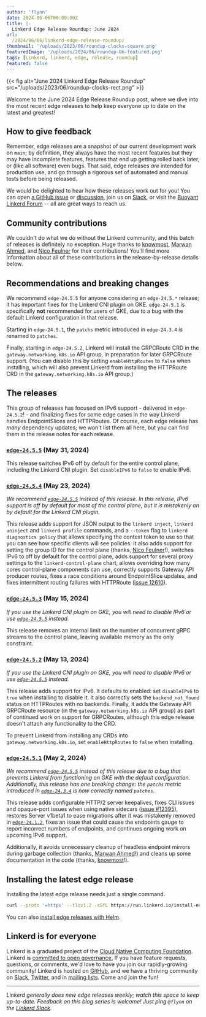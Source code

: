 ```yaml
---
author: 'flynn'
date: 2024-06-06T00:00:00Z
title: |-
  Linkerd Edge Release Roundup: June 2024
url:
  /2024/06/06/linkerd-edge-release-roundup/
thumbnail: '/uploads/2023/06/roundup-clocks-square.png'
featuredImage: '/uploads/2024/06/roundup-06-featured.png'
tags: [Linkerd, linkerd, edge, release, roundup]
featured: false
---
```


{{< fig
  alt="June 2024 Linkerd Edge Release Roundup"
  src="/uploads/2023/06/roundup-clocks-rect.png" >}}

Welcome to the June 2024 Edge Release Roundup post, where we dive into the
most recent edge releases to help keep everyone up to date on the latest and
greatest!

## How to give feedback

Remember, edge releases are a snapshot of our current development work on
`main`; by definition, they always have the most recent features but they may
have incomplete features, features that end up getting rolled back later, or
(like all software) even bugs. That said, edge releases *are* intended for
production use, and go through a rigorous set of automated and manual tests
before being released.

We would be delighted to hear how these releases work out for you! You can
open [a GitHub issue](https://github.com/linkerd/linkerd2/issues/) or
[discussion](https://github.com/linkerd/linkerd2/discussions/), join us on
[Slack](https://slack.linkerd.io), or visit the [Buoyant Linkerd
Forum](https://linkerd.buoyant.io) -- all are great ways to reach us.

## Community contributions

We couldn't do what we do without the Linkerd community, and this batch of
releases is definitely no exception. Huge thanks to [knowmost], [Marwan
Ahmed], and [Nico Feulner] for their contributions! You'll find more
information about all of these contributions in the release-by-release details
below.

[knowmost]: https://github.com/knowmost
[Marwan Ahmed]: https://github.com/marwanad
[Nico Feulner]: https://github.com/nico151999

## Recommendations and breaking changes

We recommend `edge-24.5.5` for anyone considering an `edge-24.5.*` release; it
has important fixes for the Linkerd CNI plugin on GKE. `edge-24.5.1` is
specifically **not** recommended for users of GKE, due to a bug with the
default Linkerd configuration in that release.

Starting in `edge-24.5.1`, the `patchs` metric introduced in `edge-24.3.4` is
renamed to `patches`.

Finally, starting in `edge-24.5.2`, Linkerd will install the GRPCRoute CRD in
the `gateway.networking.k8s.io` API group, in preparation for later GRPCRoute
support. (You can disable this by setting `enableHttpRoutes` to `false` when
installing, which will also prevent Linkerd from installing the HTTPRoute CRD
in the `gateway.networking.k8s.io` API group.)

## The releases

This group of releases has focused on IPv6 support - delivered in
`edge-24.5.2`! - and finalizing fixes for some edge cases in the way Linkerd
handles EndpointSlices and HTTPRoutes. Of course, each edge release has _many_
dependency updates; we won't list them all here, but you can find them in the
release notes for each release.

### [`edge-24.5.5`](https://github.com/linkerd/linkerd2/releases/tag/edge-24.5.5) (May 31, 2024)

This release switches IPv6 off by default for the entire control plane,
including the Linkerd CNI plugin. Set `disableIPv6` to `false` to enable IPv6.

### [`edge-24.5.4`](https://github.com/linkerd/linkerd2/releases/tag/edge-24.5.4) (May 23, 2024)

_We recommend [`edge-24.5.5`] instead of this release. In this release, IPv6
support is off by default for most of the control plane, but it is mistakenly
on by default for the Linkerd CNI plugin._

This release adds support for JSON output to the `linkerd inject`, `linkerd
uninject` and `linkerd profile` commands, and a `--token` flag to `linkerd
diagnostics policy` that allows specifying the context token to use so that
you can see how specific clients will see policies. It also adds support for
setting the group ID for the control plane (thanks, [Nico Feulner]!), switches
IPv6 to off by default for the control plane, adds support for several proxy
settings to the `linkerd-control-plane` chart, allows overriding how many
cores control-plane components can use, correctly supports Gateway API
producer routes, fixes a race conditions around EndpointSlice updates, and
fixes intermittent routing failures with HTTPRoute ([issue 12610]).

[`edge-24.5.5`]: https://github.com/linkerd/linkerd2/releases/tag/edge-24.5.5
[Nico Feulner]: https://github.com/nico151999
[issue 12610]: https://github.com/linkerd/linkerd2/issues/12610

### [`edge-24.5.3`](https://github.com/linkerd/linkerd2/releases/tag/edge-24.5.3) (May 15, 2024)

_If you use the Linkerd CNI plugin on GKE, you will need to disable IPv6 or
use [`edge-24.5.5`] instead._

This release removes an internal limit on the number of concurrent gRPC
streams to the control plane, leaving available memory as the only constraint.

### [`edge-24.5.2`](https://github.com/linkerd/linkerd2/releases/tag/edge-24.5.2) (May 13, 2024)

_If you use the Linkerd CNI plugin on GKE, you will need to disable IPv6 or
use [`edge-24.5.5`] instead._

This release adds support for IPv6. It defaults to enabled: set `disableIPv6`
to `true` when installing to disable it. It also correctly sets the
`backend_not_found` status on HTTPRoutes with no backends. Finally, it adds
the Gateway API GRPCRoute resource (in the `gateway.networking.k8s.io` API
group) as part of continued work on support for GRPCRoutes, although this edge
release doesn't attach any functionality to the CRD.

To prevent Linkerd from installing any CRDs into `gateway.networking.k8s.io`,
set `enableHttpRoutes` to `false` when installing.

### [`edge-24.5.1`](https://github.com/linkerd/linkerd2/releases/tag/edge-24.5.1) (May 2, 2024)

_We recommend [`edge-24.5.5`] instead of this release due to a bug that
prevents Linkerd from functioning on GKE with the default configuration.
Additionally, this release has one breaking change: the `patchs` metric
introduced in [`edge-24.3.4`] is now correctly named `patches`._

This release adds configurable HTTP/2 server keepalives, fixes CLI issues and
opaque-port issues when using native sidecars ([issue #12395]), restores
Server v1beta1 to ease migrations after it was mistakenly removed in
[`edge-24.1.2`], fixes an issue that could cause the endpoints gauge to report
incorrect numbers of endpoints, and continues ongoing work on upcoming IPv6
support.

Additionally, it avoids unnecessary cleanup of headless endpoint mirrors
during garbage collection (thanks, [Marwan Ahmed]!) and cleans up some
documentation in the code (thanks, [knowmost]!).

[issue #12395]: https://github.com/linkerd/linkerd2/issues/12395
[`edge-24.3.4`]: https://github.com/linkerd/linkerd2/releases/tag/edge-24.3.4
[`edge-24.1.2`]: https://github.com/linkerd/linkerd2/releases/tag/edge-24.1.2
[Marwan Ahmed]: https://github.com/marwanad
[knowmost]: https://github.com/knowmost

## Installing the latest edge release

Installing the latest edge release needs just a single command.

```bash
curl --proto '=https' --tlsv1.2 -sSfL https://run.linkerd.io/install-edge | sh
```

You can also [install edge releases with Helm](https://linkerd.io/2.15/tasks/install-helm/).

## Linkerd is for everyone

Linkerd is a graduated project of the [Cloud Native Computing
Foundation](https://cncf.io/). Linkerd is [committed to open
governance.](/2019/10/03/linkerds-commitment-to-open-governance/) If you have
feature requests, questions, or comments, we'd love to have you join our
rapidly-growing community! Linkerd is hosted on
[GitHub](https://github.com/linkerd/), and we have a thriving community on
[Slack](https://slack.linkerd.io/), [Twitter](https://twitter.com/linkerd), and
in [mailing lists](/community/get-involved/). Come and join the fun!

----

_Linkerd generally does new edge releases weekly; watch this space to keep
up-to-date. Feedback on this blog series is welcome! Just ping `@flynn` on the
[Linkerd Slack](https://slack.linkerd.io)._
